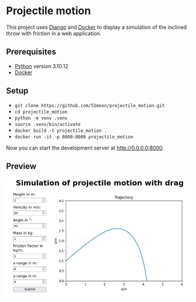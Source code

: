 # Projectile motion

This project uses [Django](https://www.djangoproject.com/) and [Docker](https://www.docker.com/) to display a simulation of the inclined throw with friction in a web application.

## Prerequisites
- [Python](https://www.python.org/) version 3.10.12
- [Docker](https://docs.docker.com/engine/install/)

## Setup
- `git clone https://github.com/51moon/projectile_motion.git`
- `cd projectile_motion`
- `python -m venv .venv`
- `source .venv/bin/activate`
- `docker build -t projectile_motion .`
- `docker run -it -p 8000:8000 projectile_motion`

Now you can start the development server at http://0.0.0.0:8000.

## Preview
<img src="screenshot.png" width="600">